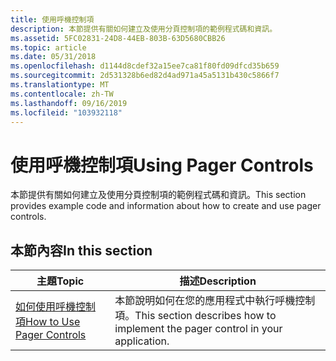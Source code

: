 ```yaml
---
title: 使用呼機控制項
description: 本節提供有關如何建立及使用分頁控制項的範例程式碼和資訊。
ms.assetid: 5FC02831-24D8-44EB-803B-63D5680CBB26
ms.topic: article
ms.date: 05/31/2018
ms.openlocfilehash: d1144d8cdef32a15ee7ca81f80fd09dfcd35b659
ms.sourcegitcommit: 2d531328b6ed82d4ad971a45a5131b430c5866f7
ms.translationtype: MT
ms.contentlocale: zh-TW
ms.lasthandoff: 09/16/2019
ms.locfileid: "103932118"
---
```

# <a name="using-pager-controls"></a><span data-ttu-id="2e5cf-103">使用呼機控制項</span><span class="sxs-lookup"><span data-stu-id="2e5cf-103">Using Pager Controls</span></span>

<span data-ttu-id="2e5cf-104">本節提供有關如何建立及使用分頁控制項的範例程式碼和資訊。</span><span class="sxs-lookup"><span data-stu-id="2e5cf-104">This section provides example code and information about how to create and use pager controls.</span></span>

## <a name="in-this-section"></a><span data-ttu-id="2e5cf-105">本節內容</span><span class="sxs-lookup"><span data-stu-id="2e5cf-105">In this section</span></span>



| <span data-ttu-id="2e5cf-106">主題</span><span class="sxs-lookup"><span data-stu-id="2e5cf-106">Topic</span></span>                                                          | <span data-ttu-id="2e5cf-107">描述</span><span class="sxs-lookup"><span data-stu-id="2e5cf-107">Description</span></span>                                                                                |
|----------------------------------------------------------------|--------------------------------------------------------------------------------------------|
| [<span data-ttu-id="2e5cf-108">如何使用呼機控制項</span><span class="sxs-lookup"><span data-stu-id="2e5cf-108">How to Use Pager Controls</span></span>](use-pager-controls.md)<br/> | <span data-ttu-id="2e5cf-109">本節說明如何在您的應用程式中執行呼機控制項。</span><span class="sxs-lookup"><span data-stu-id="2e5cf-109">This section describes how to implement the pager control in your application.</span></span> <br/> |



 

 

 





